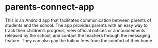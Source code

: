 # parents-connect-app

This is an Android app that facilitates communication between parents of students and the school. The app provides parents with an easy way to track their children’s progress, view official notices or announcements released by the school, and contact the teachers through the messaging feature. They can also pay the tuition fees from the comfort of their home.
